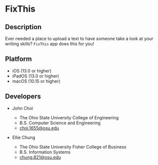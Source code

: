 # FixThis

## Description
Ever needed a place to upload a text to have someone take a look at your writing skills? `FixThis` app does this for you!

## Platform
* iOS (13.0 or higher)
* iPadOS (13.0 or higher)
* macOS (10.15 or higher)

## Developers

* John Choi
    - The Ohio State University College of Engineering
    - B.S. Computer Science and Engineering
    - choi.1655@osu.edu
    
* Ellie Chung
    - The Ohio State University Fisher College of Business
    - B.S. Information Systems
    - chung.821@osu.edu

